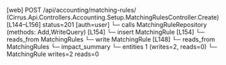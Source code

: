 [web] POST /api/accounting/matching-rules/  (Cirrus.Api.Controllers.Accounting.Setup.MatchingRulesController.Create)  [L144–L156] status=201 [auth=user]
  └─ calls MatchingRuleRepository (methods: Add,WriteQuery) [L154]
  └─ insert MatchingRule [L154]
    └─ reads_from MatchingRules
  └─ write MatchingRule [L148]
    └─ reads_from MatchingRules
  └─ impact_summary
    └─ entities 1 (writes=2, reads=0)
      └─ MatchingRule writes=2 reads=0

